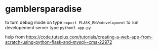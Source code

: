 # gamblersparadise
to turn debug mode on type `export FLASK_ENV=development`
to run developement server type `python3 app.py`










help from https://code.tutsplus.com/tutorials/creating-a-web-app-from-scratch-using-python-flask-and-mysql--cms-22972
